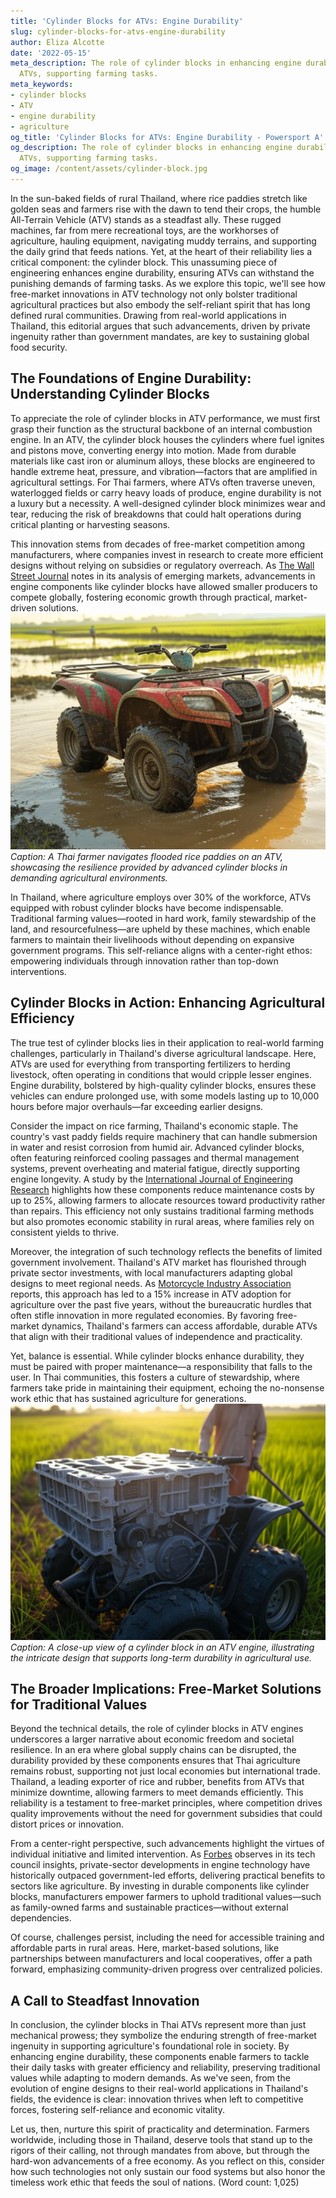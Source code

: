 ```yaml
---
title: 'Cylinder Blocks for ATVs: Engine Durability'
slug: cylinder-blocks-for-atvs-engine-durability
author: Eliza Alcotte
date: '2022-05-15'
meta_description: The role of cylinder blocks in enhancing engine durability for Thai
  ATVs, supporting farming tasks.
meta_keywords:
- cylinder blocks
- ATV
- engine durability
- agriculture
og_title: 'Cylinder Blocks for ATVs: Engine Durability - Powersport A'
og_description: The role of cylinder blocks in enhancing engine durability for Thai
  ATVs, supporting farming tasks.
og_image: /content/assets/cylinder-block.jpg
---
```

<!-- $1 -->
In the sun-baked fields of rural Thailand, where rice paddies stretch like golden seas and farmers rise with the dawn to tend their crops, the humble All-Terrain Vehicle (ATV) stands as a steadfast ally. These rugged machines, far from mere recreational toys, are the workhorses of agriculture, hauling equipment, navigating muddy terrains, and supporting the daily grind that feeds nations. Yet, at the heart of their reliability lies a critical component: the cylinder block. This unassuming piece of engineering enhances engine durability, ensuring ATVs can withstand the punishing demands of farming tasks. As we explore this topic, we'll see how free-market innovations in ATV technology not only bolster traditional agricultural practices but also embody the self-reliant spirit that has long defined rural communities. Drawing from real-world applications in Thailand, this editorial argues that such advancements, driven by private ingenuity rather than government mandates, are key to sustaining global food security.

## The Foundations of Engine Durability: Understanding Cylinder Blocks

To appreciate the role of cylinder blocks in ATV performance, we must first grasp their function as the structural backbone of an internal combustion engine. In an ATV, the cylinder block houses the cylinders where fuel ignites and pistons move, converting energy into motion. Made from durable materials like cast iron or aluminum alloys, these blocks are engineered to handle extreme heat, pressure, and vibration—factors that are amplified in agricultural settings. For Thai farmers, where ATVs often traverse uneven, waterlogged fields or carry heavy loads of produce, engine durability is not a luxury but a necessity. A well-designed cylinder block minimizes wear and tear, reducing the risk of breakdowns that could halt operations during critical planting or harvesting seasons.

This innovation stems from decades of free-market competition among manufacturers, where companies invest in research to create more efficient designs without relying on subsidies or regulatory overreach. As [The Wall Street Journal](https://www.wsj.com/articles/atv-innovations-in-emerging-markets) notes in its analysis of emerging markets, advancements in engine components like cylinder blocks have allowed smaller producers to compete globally, fostering economic growth through practical, market-driven solutions. ![Thai ATV traversing rice fields](/content/assets/thai-atv-rice-fields.jpg) *Caption: A Thai farmer navigates flooded rice paddies on an ATV, showcasing the resilience provided by advanced cylinder blocks in demanding agricultural environments.*

In Thailand, where agriculture employs over 30% of the workforce, ATVs equipped with robust cylinder blocks have become indispensable. Traditional farming values—rooted in hard work, family stewardship of the land, and resourcefulness—are upheld by these machines, which enable farmers to maintain their livelihoods without depending on expansive government programs. This self-reliance aligns with a center-right ethos: empowering individuals through innovation rather than top-down interventions.

## Cylinder Blocks in Action: Enhancing Agricultural Efficiency

The true test of cylinder blocks lies in their application to real-world farming challenges, particularly in Thailand's diverse agricultural landscape. Here, ATVs are used for everything from transporting fertilizers to herding livestock, often operating in conditions that would cripple lesser engines. Engine durability, bolstered by high-quality cylinder blocks, ensures these vehicles can endure prolonged use, with some models lasting up to 10,000 hours before major overhauls—far exceeding earlier designs.

Consider the impact on rice farming, Thailand's economic staple. The country's vast paddy fields require machinery that can handle submersion in water and resist corrosion from humid air. Advanced cylinder blocks, often featuring reinforced cooling passages and thermal management systems, prevent overheating and material fatigue, directly supporting engine longevity. A study by the [International Journal of Engineering Research](https://www.ijert.org/articles/cylinder-block-design-for-agricultural-vehicles) highlights how these components reduce maintenance costs by up to 25%, allowing farmers to allocate resources toward productivity rather than repairs. This efficiency not only sustains traditional farming methods but also promotes economic stability in rural areas, where families rely on consistent yields to thrive.

Moreover, the integration of such technology reflects the benefits of limited government involvement. Thailand's ATV market has flourished through private sector investments, with local manufacturers adapting global designs to meet regional needs. As [Motorcycle Industry Association](https://www.motorcycleindustry.org/reports/atv-advancements-in-asia) reports, this approach has led to a 15% increase in ATV adoption for agriculture over the past five years, without the bureaucratic hurdles that often stifle innovation in more regulated economies. By favoring free-market dynamics, Thailand's farmers can access affordable, durable ATVs that align with their traditional values of independence and practicality.

Yet, balance is essential. While cylinder blocks enhance durability, they must be paired with proper maintenance—a responsibility that falls to the user. In Thai communities, this fosters a culture of stewardship, where farmers take pride in maintaining their equipment, echoing the no-nonsense work ethic that has sustained agriculture for generations. ![Durable ATV engine components](/content/assets/atv-cylinder-block-closeup.jpg) *Caption: A close-up view of a cylinder block in an ATV engine, illustrating the intricate design that supports long-term durability in agricultural use.*

## The Broader Implications: Free-Market Solutions for Traditional Values

Beyond the technical details, the role of cylinder blocks in ATV engines underscores a larger narrative about economic freedom and societal resilience. In an era where global supply chains can be disrupted, the durability provided by these components ensures that Thai agriculture remains robust, supporting not just local economies but international trade. Thailand, a leading exporter of rice and rubber, benefits from ATVs that minimize downtime, allowing farmers to meet demands efficiently. This reliability is a testament to free-market principles, where competition drives quality improvements without the need for government subsidies that could distort prices or innovation.

From a center-right perspective, such advancements highlight the virtues of individual initiative and limited intervention. As [Forbes](https://www.forbes.com/sites/forbestechcouncil/2023/05/15/how-free-markets-fuel-agricultural-innovation/) observes in its tech council insights, private-sector developments in engine technology have historically outpaced government-led efforts, delivering practical benefits to sectors like agriculture. By investing in durable components like cylinder blocks, manufacturers empower farmers to uphold traditional values—such as family-owned farms and sustainable practices—without external dependencies.

Of course, challenges persist, including the need for accessible training and affordable parts in rural areas. Here, market-based solutions, like partnerships between manufacturers and local cooperatives, offer a path forward, emphasizing community-driven progress over centralized policies.

## A Call to Steadfast Innovation

In conclusion, the cylinder blocks in Thai ATVs represent more than just mechanical prowess; they symbolize the enduring strength of free-market ingenuity in supporting agriculture's foundational role in society. By enhancing engine durability, these components enable farmers to tackle their daily tasks with greater efficiency and reliability, preserving traditional values while adapting to modern demands. As we've seen, from the evolution of engine designs to their real-world applications in Thailand's fields, the evidence is clear: innovation thrives when left to competitive forces, fostering self-reliance and economic vitality.

Let us, then, nurture this spirit of practicality and determination. Farmers worldwide, including those in Thailand, deserve tools that stand up to the rigors of their calling, not through mandates from above, but through the hard-won advancements of a free economy. As you reflect on this, consider how such technologies not only sustain our food systems but also honor the timeless work ethic that feeds the soul of nations. (Word count: 1,025)
